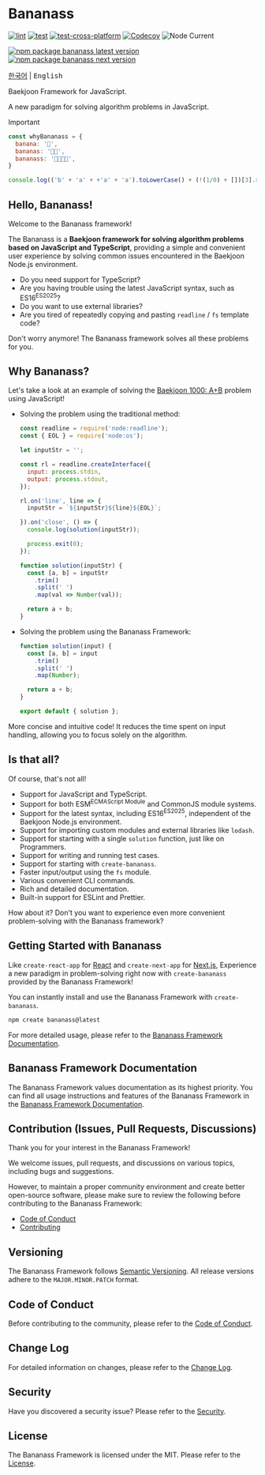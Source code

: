 # Bananass

[![lint](https://img.shields.io/github/actions/workflow/status/lumirlumir/npm-bananass/lint.yml?label=lint&color=fff478&labelColor=333333&logo=github)](https://github.com/lumirlumir/npm-bananass/actions/workflows/lint.yml)
[![test](https://img.shields.io/github/actions/workflow/status/lumirlumir/npm-bananass/test.yml?label=test&color=fff478&labelColor=333333&logo=github)](https://github.com/lumirlumir/npm-bananass/actions/workflows/test.yml)
[![test-cross-platform](https://img.shields.io/github/actions/workflow/status/lumirlumir/npm-bananass/test-cross-platform.yml?label=test-cross-platform&color=fff478&labelColor=333333&logo=github)](https://github.com/lumirlumir/npm-bananass/actions/workflows/test-cross-platform.yml)
[![Codecov](https://img.shields.io/codecov/c/gh/lumirlumir/npm-bananass?token=2zUCHlMFT3&label=Codecov&color=fff478&labelColor=333333&logo=codecov)](https://codecov.io/gh/lumirlumir/npm-bananass)
![Node Current](https://img.shields.io/node/v/bananass?label=Node&color=fff478&labelColor=333333&logo=node.js)

[![npm package bananass latest version](https://img.shields.io/npm/v/bananass?label=bananass@latest&color=fff478&labelColor=333333&logo=npm)](https://www.npmjs.com/package/bananass)
[![npm package bananass next version](https://img.shields.io/npm/v/bananass/next?label=bananass@next&color=fff478&labelColor=333333&logo=npm)](https://www.npmjs.com/package/bananass)

<kbd>[한국어](README.md)</kbd> | <kbd>English</kbd>

Baekjoon Framework for JavaScript.

A new paradigm for solving algorithm problems in JavaScript.

> [!IMPORTANT]
>
> ```js
> const whyBananass = {
>   banana: '🍌',
>   bananas: '🍌🍌',
>   bananass: '🍌🍌🍌🍌',
> }
> ```
>
> ```js
> console.log(('b' + 'a' + +'a' + 'a').toLowerCase() + (!(1/0) + [])[3].repeat(2));
> ```

<!-- markdownlint-disable-next-line md026 -->
## Hello, Bananass!

Welcome to the Bananass framework!

The Bananass is a **Baekjoon framework for solving algorithm problems based on JavaScript and TypeScript**, providing a simple and convenient user experience by solving common issues encountered in the Baekjoon Node.js environment.

- Do you need support for TypeScript?
- Are you having trouble using the latest JavaScript syntax, such as ES16<sup>ES2025</sup>?
- Do you want to use external libraries?
- Are you tired of repeatedly copying and pasting `readline` / `fs` template code?

Don't worry anymore! The Bananass framework solves all these problems for you.

## Why Bananass?

Let's take a look at an example of solving the [Baekjoon 1000: A+B](https://www.acmicpc.net/problem/1000) problem using JavaScript!

- Solving the problem using the traditional method:

    ```js
    const readline = require('node:readline');
    const { EOL } = require('node:os');

    let inputStr = '';

    const rl = readline.createInterface({
      input: process.stdin,
      output: process.stdout,
    });

    rl.on('line', line => {
      inputStr = `${inputStr}${line}${EOL}`;

    }).on('close', () => {
      console.log(solution(inputStr));

      process.exit(0);
    });

    function solution(inputStr) {
      const [a, b] = inputStr
        .trim()
        .split(' ')
        .map(val => Number(val));

      return a + b;
    }
    ```

- Solving the problem using the Bananass Framework:

    ```js
    function solution(input) {
      const [a, b] = input
        .trim()
        .split(' ')
        .map(Number);

      return a + b;
    }

    export default { solution };
    ```

More concise and intuitive code! It reduces the time spent on input handling, allowing you to focus solely on the algorithm.

## Is that all?

Of course, that's not all!

- Support for JavaScript and TypeScript.
- Support for both ESM<sup>ECMAScript Module</sup> and CommonJS module systems.
- Support for the latest syntax, including ES16<sup>ES2025</sup>, independent of the Baekjoon Node.js environment.
- Support for importing custom modules and external libraries like `lodash`.
- Support for starting with a single `solution` function, just like on Programmers.
- Support for writing and running test cases.
- Support for starting with `create-bananass`.
- Faster input/output using the `fs` module.
- Various convenient CLI commands.
- Rich and detailed documentation.
- Built-in support for ESLint and Prettier.

How about it? Don't you want to experience even more convenient problem-solving with the Bananass framework?

## Getting Started with Bananass

Like `create-react-app` for [React](https://react.dev) and `create-next-app` for [Next.js](https://nextjs.org), Experience a new paradigm in problem-solving right now with `create-bananass` provided by the Bananass Framework!

You can instantly install and use the Bananass Framework with `create-bananass`.

```sh
npm create bananass@latest
```

For more detailed usage, please refer to the [Bananass Framework Documentation](https://bananass.lumir.page/en).

## Bananass Framework Documentation

The Bananass Framework values documentation as its highest priority. You can find all usage instructions and features of the Bananass Framework in the [Bananass Framework Documentation](https://bananass.lumir.page/en).

## Contribution (Issues, Pull Requests, Discussions)

Thank you for your interest in the Bananass Framework!

We welcome issues, pull requests, and discussions on various topics, including bugs and suggestions.

However, to maintain a proper community environment and create better open-source software, please make sure to review the following before contributing to the Bananass Framework:

- [Code of Conduct](CODE_OF_CONDUCT.en.md)
- [Contributing](CONTRIBUTING.en.md)

## Versioning

The Bananass Framework follows [Semantic Versioning](https://semver.org/). All release versions adhere to the `MAJOR.MINOR.PATCH` format.

## Code of Conduct

Before contributing to the community, please refer to the [Code of Conduct](CODE_OF_CONDUCT.en.md).

## Change Log

For detailed information on changes, please refer to the [Change Log](CHANGELOG.md).

## Security

Have you discovered a security issue? Please refer to the [Security](SECURITY.en.md).

## License

The Bananass Framework is licensed under the MIT. Please refer to the [License](LICENSE.md).
